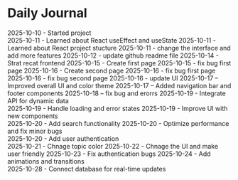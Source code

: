 # Daily Journal

2025-10-10 - Started project  
2025-10-11 - Learned about React useEffect and useState
2025-10-11 - Learned about React project stucture
2025-10-11 - change the interface and add more features
2025-10-12 - update github readme file
2025-10-14 - Strat recat frontend
2025-10-15 - Create first page
2025-10-15 - fix bug first page
2025-10-16 - Create second page
2025-10-16 - fix bug first page
2025-10-16 - fix bug second page
2025-10-16 - update UI
2025-10-17 – Improved overall UI and color theme
2025-10-17 – Added navigation bar and footer components
2025-10-18 – fix bug and erorrs
2025-10-19 - Integrate API for dynamic data  
2025-10-19 - Handle loading and error states 
2025-10-19 - Improve UI with new components  
2025-10-20 - Add search functionality
2025-10-20 - Optimize performance and fix minor bugs  
2025-10-20 - Add user authentication  
2025-10-21 - Chnage topic color 
2025-10-22 - Chnage the UI and make user friendly
2025-10-23 - Fix authentication bugs 
2025-10-24 - Add animations and transitions  
2025-10-28 - Connect database for real-time updates  
